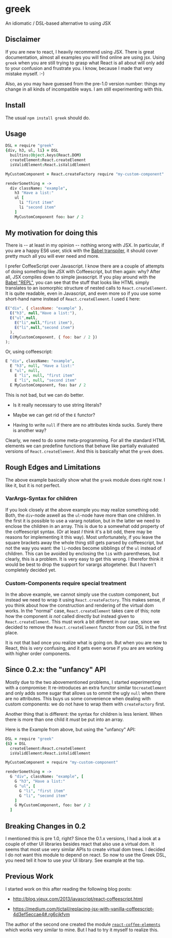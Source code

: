 # greek

An idiomatic / DSL-based alternative to using JSX

## Disclaimer

If you are new to react, I heavily recommend using JSX. There is great
documentation, almost all examples you will find online are using jsx.  Using
`greek` when you are still trying to grasp what React is all about will only
add to your confusion and frustrate you.  I know, because I made that very
mistake myself. :-)

Also, as you may have guessed from the pre-1.0 version number: things my change
in all kinds of incompatible ways. I am still experimenting with this.

## Install

The usual `npm install greek` should do.

## Usage

```coffee
DSL = require "greek"
{div, h3, ul, li} = DSL
  builtins:Object.keys(React.DOM)
  createElement:React.createElement
  isValidElement:React.isValidElement

MyCustomComponent = React.createFactory require "my-custom-component"

renderSomething = ->
  div className: "example",
    h3 "Have a list:"
    ul [
      li "first item"
      li "second item"
    ]
    MyCustomComponent foo: bar / 2
```

## My motivation for doing this

There is -- at least in my opinion -- nothing wrong with JSX. In particular, if
you are a happy ES6 user, stick with the [Babel
transpiler](http://babeljs.io/), it should cover pretty much all you will ever
need and more.

I prefer CoffeeScript over Javascript. I know there are a couple of attempts of
doing something like JSX with Coffeescript, but then again: why?
After all, JSX compiles down to simple javascript. If you play around with the
[Babel "REPL"](http://babeljs.io/repl/), you can see that the stuff that looks
like HTML simply translates to an isomorphic structure of nested calls to
`React.createElement`. It is quite readable, even in Javascript, and even more
so if you use some short-hand name instead of `React.createElement`. 
I used `E` here:

```javascript
E("div", { className: "example" },
  E("h3", null,"Have a list:"),
  E("ul",null,
    E("li",null,"first item"),
    E("li",null,"second item")
  ),
  E(MyCustomComponent, { foo: bar / 2 })
);
```

Or, using coffeescript:

```coffee
E "div", className: "example",
  E "h3", null, "Have a list:"
  E "ul", null,
    E "li", null, "first item"
    E "li", null, "second item"
  E MyCustomComponent, foo: bar / 2
```

This is not bad, but we can do better. 

-   Is it really necessary to use string literals?

-   Maybe we can get rid of the `E` functor?

-   Having to write `null` if there are no attributes kinda sucks.
    Surely there is another way?

Clearly, we need to do some meta-programming. For all the standard HTML elements
we can predefine functions that behave like partially evaluated versions of
`React.createElement`. And this is basically what the `greek` does.



## Rough Edges and Limitations

The above example basically show what the `greek` module does right now.  I
like it, but it is not perfect.

### VarArgs-Syntax for children

If you look closely at the above example you may realize something odd: Both,
the `div`-node aswell as the `ul`-node have more than one children.  In the
first it is possible to use a vararg notation, but in the latter we need to
enclose the children in an array. This is due to a somewhat odd property of the
coffeescript syntax. (Or at least _I_ think it's a bit odd, there may be
reasons for implementing it this way). Most unfortunately, if you leave the
square brackets away the whole thing still gets parsed by coffeescript, but not
the way you want: the `li`-nodes become sibblings of the `ul` instead of
children. This can be avoided by enclosing the `li`s with parentheses, but
clearly, this is a problem. It is very easy to get this wrong.  I therefor
think it would be best to drop the support for varargs altogeteher. But I
haven't completely decided yet.

### Custom-Components require special treatment

In the above example, we cannot simply use the custom component, but instead we
need to wrap it using `React.createFactory`. This makes sense, if you think
about how the construction and rendering of the virtual dom works. In the
"normal" case, `React.createElement` takes care of this; note how the component
_is not_ called directly but instead given to `React.createElement`.  This must
work a bit different in our case, since we decided to remove the
`React.createElement` functor from our DSL in the first place.

It is not that bad once you realize what is going on.  But when you are new to
React, this is _very_ confusing, and it gets even worse if you are are working
with higher order components. 

## Since 0.2.x: the "unfancy" API

Mostly due to the two abovementioned problems, I started experimenting with
a compromise: It re-introduces an extra functor similar to`createElement`
and only adds some sugar that allows us to ommit the ugly `null` when there
are no attributes. This buys us some convenience when dealing with custom components:
we do not have to wrap them with `createFactory` first.

Another thing that is different: the syntax for children is less lenient.
When there is more than one child it *must* be put into an array.

Here is the Example from above, but using the "unfancy" API:
```coffee
DSL = require "greek"
{G} = DSL
  createElement:React.createElement
  isValidElement:React.isValidElement

MyCustomComponent = require "my-custom-component"

renderSomething = ->
  G "div", className: "example", [
    G "h3", "Have a list:"
    G "ul", [
      G "li", "first item"
      G "li", "second item"
    ]
    G MyCustomComponent, foo: bar / 2
  ]
```

## Breaking Changes in 0.2

I mentioned this is pre 1.0, right?
Since the 0.1.x versions, I had a look at a couple of other UI libraries
besides react that also use a virtual dom. It seems that most use very similar
APIs to create virtual dom trees. I decided I do not want this module to depend
on react. So now to use the Greek DSL, you need tell it how to use your UI library.
See example at the top.

## Previous Work

I started work on this after reading the following blog posts:

-   <http://blog.vjeux.com/2013/javascript/react-coffeescript.html>

-   <https://medium.com/tictail/replacing-jsx-with-vanilla-coffeescript-4d3ef5eccae4#.rg6cjkfvm>

The author of the second one created the module 
[`react-coffee-elements`](https://github.com/kalasjocke/react-coffee-elements)
which works very similar to mine. But I had to try it myself to realize this.
